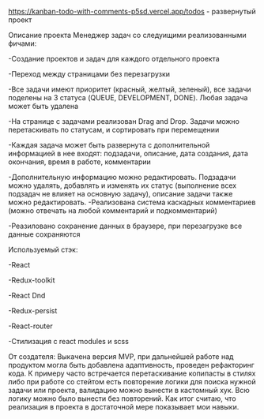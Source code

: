 https://kanban-todo-with-comments-p5sd.vercel.app/todos - развернутый проект

Описание проекта Менеджер задач со следуищими реализованными фичами:

-Создание проектов и задач для каждого отдельного проекта

-Переход между страницами без перезагрузки

-Все задачи имеют приоритет (красный, желтый, зеленый), все задачи поделены на 3 статуса (QUEUE, DEVELOPMENT, DONE). Любая задача может быть удалена

-На странице с задачами реализован Drag and Drop. Задачи можно перетаскивать по статусам, и сортировать при перемещении

-Каждая задача может быть развернута с дополнительной информацией в нее входят: подзадачи, описание, дата создания, дата окончания, время в работе, комментарии

-Дополнительную информацию можно редактировать. Подзадачи можно удалять, добавлять и изменять их статус (выполнение всех подзадач не влияет на основную задачу), описание задачи также можно редактировать.
-Реализована система каскадных комментариев (можно отвечать на любой комментарий и подкомментарий)

-Реазиловано сохранение данных в браузере, при перезагрузке все данные сохраняются

Используемый стэк:

-React

-Redux-toolkit

-React Dnd

-Redux-persist

-React-router

-Стилизация с react modules и scss


От создателя: Выкачена версия MVP, при дальнейшей работе над продуктом могла быть добавлена адаптивность, проведен рефакторинг кода. К примеру часто встречается перетаскивание копипасты в стилях либо при работе со стейтом есть повторение логики для поиска нужной задачи или проекта, валидацию можно вынести в кастомный хук. Всю логику можно было вынести без повторений. Как итог считаю, что реализация в проекта в достаточной мере показывает мои навыки.
